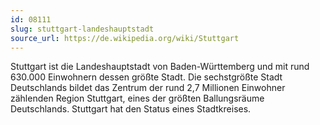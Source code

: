 ```yaml
---
id: 08111
slug: stuttgart-landeshauptstadt
source_url: https://de.wikipedia.org/wiki/Stuttgart
---
```


Stuttgart ist die Landeshauptstadt von Baden-Württemberg und mit rund 630.000 Einwohnern dessen größte Stadt. Die sechstgrößte Stadt Deutschlands bildet das Zentrum der rund 2,7 Millionen Einwohner zählenden Region Stuttgart, eines der größten Ballungsräume Deutschlands. Stuttgart hat den Status eines Stadtkreises.
